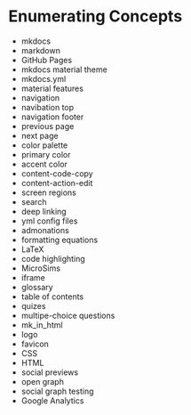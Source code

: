 # Enumerating Concepts

- mkdocs
- markdown
- GitHub Pages
- mkdocs material theme
- mkdocs.yml
- material features
- navigation
- navibation top
- navigation footer
- previous page
- next page
- color palette
- primary color
- accent color
- content-code-copy
- content-action-edit
- screen regions
- search
- deep linking
- yml config files
- admonations
- formatting equations
- LaTeX
- code highlighting
- MicroSims
- iframe
- glossary
- table of contents
- quizes
- multipe-choice questions
- mk_in_html
- logo
- favicon
- CSS
- HTML
- social previews
- open graph
- social graph testing
- Google Analytics